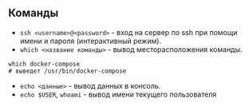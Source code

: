 

## Команды
* `ssh <username>@<password>` - вход на сервер по ssh при помощи имени и пароля (интерактивный режим).
* `which <название команды>` - вывод месторасположения команды.
```shell
which docker-compose
# выведет /usr/bin/docker-compose
```
* `echo <данные>` - вывод данных в консоль.
* `echo $USER`, `whoami` - вывод имени текущего пользователя
